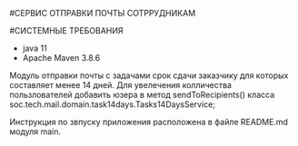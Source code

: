 #СЕРВИС ОТПРАВКИ ПОЧТЫ СОТРРУДНИКАМ

#СИСТЕМНЫЕ ТРЕБОВАНИЯ
- java 11
- Apache Maven 3.8.6


Модуль отправки почты с задачами срок сдачи заказчику для которых составляет менее 14 дней. Для увелечения колличества пользлователей
добавить юзера в метод sendToRecipients() класса soc.tech.mail.domain.task14days.Tasks14DaysService;


Инструкция по звпуску приложения расположена в файле README.md модуля main.
